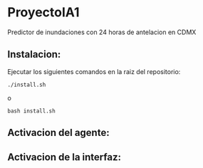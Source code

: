 # ProyectoIA1
Predictor de inundaciones con 24 horas de antelacion en CDMX

## Instalacion:
Ejecutar los siguientes comandos en la raiz del repositorio:
``` SHELL
./install.sh
```
o
``` SHELL
bash install.sh
```
## Activacion del agente:

## Activacion de la interfaz: